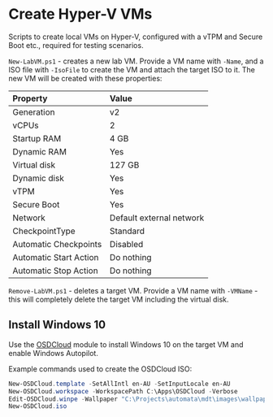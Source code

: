 # Create Hyper-V VMs

Scripts to create local VMs on Hyper-V, configured with a vTPM and Secure Boot etc., required for testing scenarios.

`New-LabVM.ps1` - creates a new lab VM. Provide a VM name with `-Name`, and a ISO file with `-IsoFile` to create the VM and attach the target ISO to it. The new VM will be created with these properties:

| Property | Value |
|:--|:--|
| Generation | v2 |
| vCPUs | 2 |
| Startup RAM | 4 GB |
| Dynamic RAM | Yes |
| Virtual disk | 127 GB |
| Dynamic disk | Yes |
| vTPM | Yes |
| Secure Boot | Yes |
| Network | Default external network |
| CheckpointType | Standard |
| Automatic Checkpoints | Disabled |
| Automatic Start Action | Do nothing |
| Automatic Stop Action | Do nothing |

`Remove-LabVM.ps1` - deletes a target VM. Provide a VM name with `-VMName` - this will completely delete the target VM including the virtual disk.

## Install Windows 10

Use the [OSDCloud](https://osdcloud.osdeploy.com/) module to install Windows 10 on the target VM and enable Windows Autopilot.

Example commands used to create the OSDCloud ISO:

```powershell
New-OSDCloud.template -SetAllIntl en-AU -SetInputLocale en-AU
New-OSDCloud.workspace -WorkspacePath C:\Apps\OSDCloud -Verbose
Edit-OSDCloud.winpe -Wallpaper "C:\Projects\automata\mdt\images\wallpaper.jpg"
New-OSDCloud.iso
```
